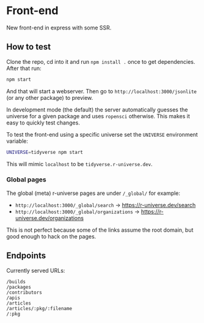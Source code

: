 # Front-end

New front-end in express with some SSR.

## How to test

Clone the repo, cd into it and run `npm install .` once to get dependencies. After that run:

```sh
npm start
```

And that will start a webserver. Then go to `http://localhost:3000/jsonlite` (or any other package) to preview.

In development mode (the default) the server automatically guesses the universe for a given package and uses `ropensci` otherwise. This makes it easy to quickly test changes.

To test the front-end using a specific universe set the `UNIVERSE` environment variable:

```sh
UNIVERSE=tidyverse npm start
```

This will mimic `localhost` to be `tidyverse.r-universe.dev`.

### Global pages

The global (meta) r-universe pages are under `/_global/` for example:

 - `http://localhost:3000/_global/search`  -> https://r-universe.dev/search
 - `http://localhost:3000/_global/organizations` -> https://r-universe.dev/organizations

This is not perfect because some of the links assume the root domain, but good enough to hack on the pages.

## Endpoints

Currently served URLs:

```
/builds
/packages
/contributors
/apis
/articles
/articles/:pkg/:filename
/:pkg
```
